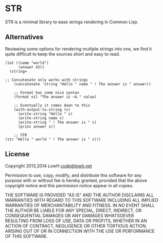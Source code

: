 STR
===

STR is a minimal library to ease strings rendering in Common Lisp.

Alternatives
------------

Reviewing some options for rendering multiple strings into one, we find
it quite difficult to keep the sources short and easy to read.

    (let ((name "world")
          (answer 42))
      (string=
    
	;; Concatenate only works with strings
        (concatenate 'string "Hello " name " ! The answer is " answer))
    
        ;; Format has some nice syntax
        (format nil "The answer is ~A." value)
    
        ;; Eventually it comes down to this
        (with-output-to-string (s)
          (write-string "Hello " s)
          (write-string name s)
          (write-string " ! The answer is " s)
          (princ answer s))
    
        ;; STR
	(str "Hello " world " ! The answer is " s)))

License
-------

Copyright 2013,2014 LowH <code@lowh.net>

Permission to use, copy, modify, and distribute this software for any
purpose with or without fee is hereby granted, provided that the above
copyright notice and this permission notice appear in all copies.

THE SOFTWARE IS PROVIDED "AS IS" AND THE AUTHOR DISCLAIMS ALL WARRANTIES
WITH REGARD TO THIS SOFTWARE INCLUDING ALL IMPLIED WARRANTIES OF
MERCHANTABILITY AND FITNESS. IN NO EVENT SHALL THE AUTHOR BE LIABLE FOR
ANY SPECIAL, DIRECT, INDIRECT, OR CONSEQUENTIAL DAMAGES OR ANY DAMAGES
WHATSOEVER RESULTING FROM LOSS OF USE, DATA OR PROFITS, WHETHER IN AN
ACTION OF CONTRACT, NEGLIGENCE OR OTHER TORTIOUS ACTION, ARISING OUT OF
OR IN CONNECTION WITH THE USE OR PERFORMANCE OF THIS SOFTWARE.
